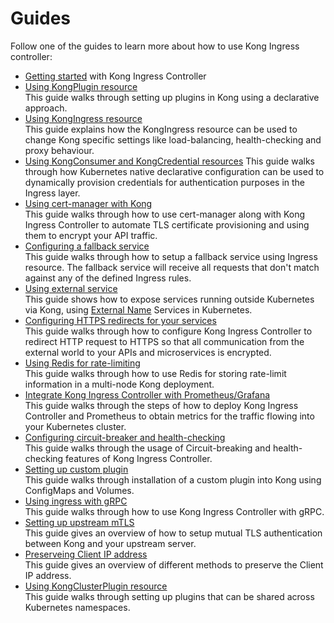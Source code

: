 # Guides

Follow one of the guides to learn more about how to use
Kong Ingress controller:

- [Getting started](getting-started.md) with Kong Ingress Controller
- [Using KongPlugin resource](using-kongplugin-resource.md)  
  This guide walks through setting up plugins in Kong using a declarative
  approach.
- [Using KongIngress resource](using-kongingress-resource.md)  
  This guide explains how the KongIngress resource can be used to change Kong
  specific settings like load-balancing, health-checking and proxy behaviour.
- [Using KongConsumer and KongCredential resources](using-consumer-credential-resource.md)
  This guide walks through how Kubernetes native declarative configuration
  can be used to dynamically provision credentials for authentication purposes
  in the Ingress layer.
- [Using cert-manager with Kong](cert-manager.md)  
  This guide walks through how to use cert-manager along with Kong Ingress
  Controller to automate TLS certificate provisioning and using them
  to encrypt your API traffic.
- [Configuring a fallback service](configuring-fallback-service.md)  
  This guide walks through how to setup a fallback service using Ingress
  resource. The fallback service will receive all requests that don't
  match against any of the defined Ingress rules.
- [Using external service](using-external-service.md)  
  This guide shows how to expose services running outside Kubernetes via Kong,
  using [External Name](https://kubernetes.io/docs/concepts/services-networking/service/#externalname)
  Services in Kubernetes.
- [Configuring HTTPS redirects for your services](configuring-https-redirect.md)  
  This guide walks through how to configure Kong Ingress Controller to
  redirect HTTP request to HTTPS so that all communication
  from the external world to your APIs and microservices is encrypted.
- [Using Redis for rate-limiting](redis-rate-limiting.md)  
  This guide walks through how to use Redis for storing rate-limit information
  in a multi-node Kong deployment.
- [Integrate Kong Ingress Controller with Prometheus/Grafana](prometheus-grafana.md)  
  This guide walks through the steps of how to deploy Kong Ingress Controller
  and Prometheus to obtain metrics for the traffic flowing into your
  Kubernetes cluster.
- [Configuring circuit-breaker and health-checking](configuring-health-checks.md)  
  This guide walks through the usage of Circuit-breaking and health-checking
  features of Kong Ingress Controller.
- [Setting up custom plugin](setting-up-custom-plugins.md)  
  This guide walks through
  installation of a custom plugin into Kong using
  ConfigMaps and Volumes.
- [Using ingress with gRPC](using-ingress-with-grpc.md)  
  This guide walks through how to use Kong Ingress Controller with gRPC.
- [Setting up upstream mTLS](upstream-mtls.md)  
  This guide gives an overview of how to setup mutual TLS authentication
  between Kong and your upstream server.
- [Preserveing Client IP address](preserve-client-ip.md)  
  This guide gives an overview of different methods to preserve the Client
  IP address.
- [Using KongClusterPlugin resource](using-kongclusterplugin-resource.md)  
  This guide walks through setting up plugins that can be shared across
  Kubernetes namespaces.
